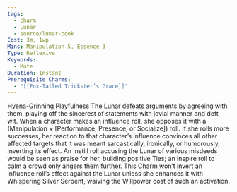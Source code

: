 ```yaml
---
tags:
  - charm
  - Lunar
  - source/lunar-book
Cost: 3m, 1wp
Mins: Manipulation 5, Essence 3
Type: Reflexive
Keywords:
  - Mute
Duration: Instant
Prerequisite Charms:
  - "[[Fox-Tailed Trickster’s Grace]]"
---
```

Hyena-Grinning Playfulness The Lunar defeats arguments by agreeing with them, playing off the sincerest of statements with jovial manner and deft wit. When a character makes an influence roll, she opposes it with a (Manipulation + [Performance, Presence, or Socialize]) roll. If she rolls more successes, her reaction to that character’s influence convinces all other affected targets that it was meant sarcastically, ironically, or humorously, inverting its effect. An instill roll accusing the Lunar of various misdeeds would be seen as praise for her, building positive Ties; an inspire roll to calm a crowd only angers them further. This Charm won’t invert an influence roll’s effect against the Lunar unless she enhances it with Whispering Silver Serpent, waiving the Willpower cost of such an activation.